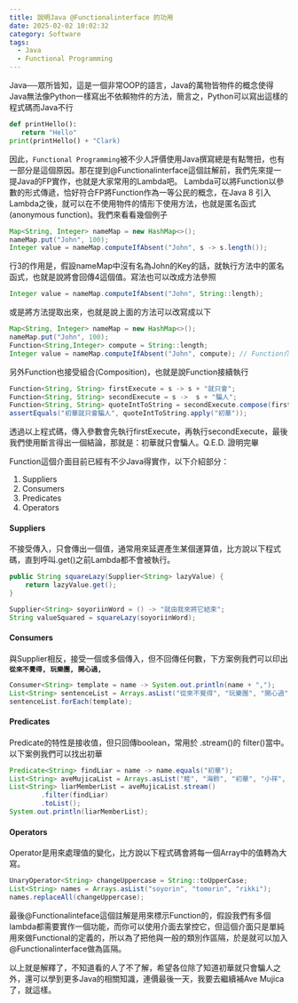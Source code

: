 ```yaml
---
title: 說明Java @Functionalinterface 的功用
date: 2025-02-02 10:02:32
category: Software
tags:
  - Java
  - Functional Programming
---
```


Java──眾所皆知，這是一個非常OOP的語言，Java的萬物皆物件的概念使得Java無法像Python一樣寫出不依賴物件的方法，簡言之，Python可以寫出這樣的程式碼而Java不行
```python
def printHello():
   return "Hello"
print(printHello() + "Clark)
```
因此，`Functional Programming`被不少人評價使用Java撰寫總是有點彆扭，也有一部分是這個原因。那在提到@Functionalinterface這個註解前，我們先來提一提Java的FP實作，也就是大家常用的Lambda吧。
Lambda可以將Function以參數的形式傳遞，恰好符合FP將Function作為一等公民的概念，在Java 8 引入Lambda之後，就可以在不使用物件的情形下使用方法，也就是匿名函式(anonymous function)。我們來看看幾個例子
```java
Map<String, Integer> nameMap = new HashMap<>();
nameMap.put("John", 100);
Integer value = nameMap.computeIfAbsent("John", s -> s.length());
```
行3的作用是，假設nameMap中沒有名為John的Key的話，就執行方法中的匿名函式，也就是說將會回傳4這個值。寫法也可以改成方法參照
```java
Integer value = nameMap.computeIfAbsent("John", String::length);
```
或是將方法提取出來，也就是說上面的方法可以改寫成以下
```java
Map<String, Integer> nameMap = new HashMap<>();
nameMap.put("John", 100);
Function<String,Integer> compute = String::length;
Integer value = nameMap.computeIfAbsent("John", compute); // Function介面 接收一個輸入與輸出參數
```
另外Function也接受組合(Composition)，也就是說Function接續執行
```java
Function<String, String> firstExecute = s -> s + "就只會";
Function<String, String> secondExecute = s ->  s + "騙人";
Function<String, String> quoteIntToString = secondExecute.compose(firstExecute);
assertEquals("初華就只會騙人", quoteIntToString.apply("初華"));
```
透過以上程式碼，傳入參數會先執行firstExecute，再執行secondExecute，最後我們使用斷言得出一個結論，那就是：初華就只會騙人。Q.E.D. 證明完畢

Function這個介面目前已經有不少Java得實作，以下介紹部分：
1. Suppliers
2. Consumers
3. Predicates
4. Operators

#### Suppliers
不接受傳入，只會傳出一個值，通常用來延遲產生某個運算值，比方說以下程式碼，直到呼叫.get()之前Lambda都不會被執行。
```java
public String squareLazy(Supplier<String> lazyValue) {
    return lazyValue.get();
}

Supplier<String> soyoriinWord = () -> "就由我來將它結束";
String valueSquared = squareLazy(soyoriinWord);
```

#### Consumers 
與Supplier相反，接受一個或多個傳入，但不回傳任何數，下方案例我們可以印出
**`從來不覺得, 玩樂團, 開心過,`**
```java
Consumer<String> template = name -> System.out.println(name + ",");
List<String> sentenceList = Arrays.asList("從來不覺得", "玩樂團", "開心過");
sentenceList.forEach(template);
```

#### Predicates
Predicate的特性是接收值，但只回傳boolean，常用於 .stream()的 filter()當中。以下案例我們可以找出初華
```java
Predicate<String> findLiar = name -> name.equals("初華");
List<String> aveMujicaList = Arrays.asList("睦", "海鈴", "初華", "小祥", "破貓");
List<String> liarMemberList = aveMujicaList.stream()
        .filter(findLiar)
        .toList();
System.out.println(liarMemberList);
```

#### Operators
Operator是用來處理值的變化，比方說以下程式碼會將每一個Array中的值轉為大寫。
```java
UnaryOperator<String> changeUppercase = String::toUpperCase;
List<String> names = Arrays.asList("soyorin", "tomorin", "rikki");
names.replaceAll(changeUppercase);
```

最後@Functionalinteface這個註解是用來標示Function的，假設我們有多個lambda都需要實作一個功能，而你可以使用介面去掌控它，但這個介面只是單純用來做Functional的定義的，所以為了把他與一般的類別作區隔，於是就可以加入@Functionalinterface做為區隔。

以上就是解釋了，不知道看的人了不了解，希望各位除了知道初華就只會騙人之外，還可以學到更多Java的相關知識，連價最後一天，我要去繼續補Ave Mujica了，就這樣。